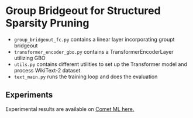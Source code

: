 
# Group Bridgeout for Structured Sparsity Pruning

* `group_bridgeout_fc.py` contains a linear layer incorporating groupt bridgeout
* `transformer_encoder_gbo.py` contains a TransformerEncoderLayer utilizing GBO
* `utils.py` contains different utilities to set up the Transformer model and process WikiText-2 dataset
* `text_main.py` runs the training loop and does the evaluation

## Experiments
Experimental results are available on [Comet ML here.](https://www.comet.com/najeebkhan/text-gbo/view/nytjoY3Ry3e6JfxuypLIgWAaM/experiments)